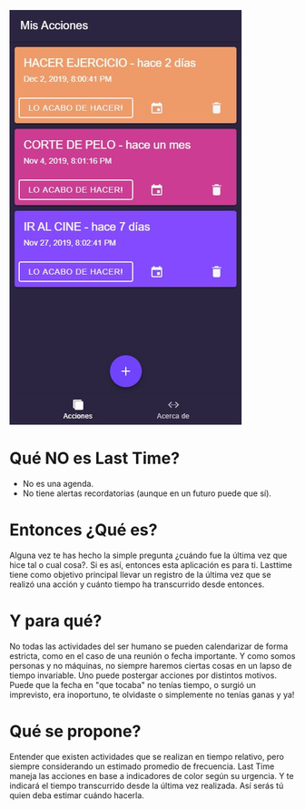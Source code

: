 
![App Screenshot](https://github.com/enrbriones/lasttime/blob/master/images/lasttime-screenshot-1.JPG)

# Qué NO es Last Time?

* No es una agenda.
* No tiene alertas recordatorias (aunque en un futuro puede que sí).

# Entonces ¿Qué es?

Alguna vez te has hecho la simple pregunta ¿cuándo fue la última vez que hice tal o cual cosa?. Si es así, entonces esta aplicación es para ti.
Lasttime tiene como objetivo principal llevar un registro de la última vez que se realizó una acción y cuánto tiempo ha transcurrido desde entonces.

# Y para qué?

No todas las actividades del ser humano se pueden calendarizar de forma estricta, como en el caso de una reunión o fecha importante.
Y como somos personas y no máquinas, no siempre haremos ciertas cosas en un lapso de tiempo invariable. Uno puede postergar acciones por distintos motivos. Puede que la fecha en "que tocaba" no tenías tiempo, o surgió un imprevisto, era inoportuno, te olvidaste o simplemente no tenías ganas y ya!

# Qué se propone?

Entender que existen actividades que se realizan en tiempo relativo, pero siempre considerando un estimado promedio de frecuencia. Last Time maneja las acciones en base a indicadores de color según su urgencia. Y te indicará el tiempo transcurrido desde la última vez realizada. Así serás tú quien deba estimar cuándo hacerla.